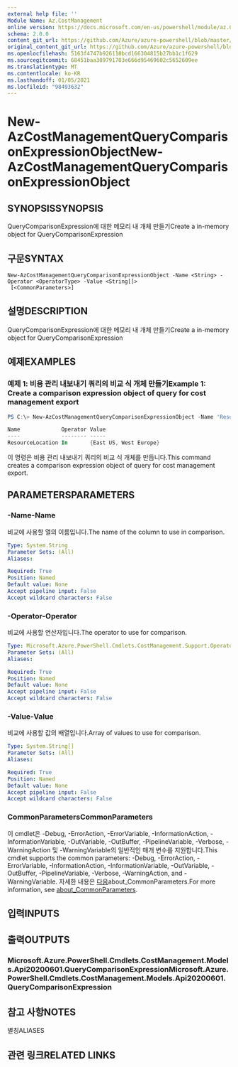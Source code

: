 ```yaml
---
external help file: ''
Module Name: Az.CostManagement
online version: https://docs.microsoft.com/en-us/powershell/module/az.CostManagement/new-AzCostManagementQueryComparisonExpressionObject
schema: 2.0.0
content_git_url: https://github.com/Azure/azure-powershell/blob/master/src/CostManagement/help/New-AzCostManagementQueryComparisonExpressionObject.md
original_content_git_url: https://github.com/Azure/azure-powershell/blob/master/src/CostManagement/help/New-AzCostManagementQueryComparisonExpressionObject.md
ms.openlocfilehash: 5163f4747b926118bcd166304815b27bb1c1f629
ms.sourcegitcommit: 68451baa389791703e666d95469602c5652609ee
ms.translationtype: MT
ms.contentlocale: ko-KR
ms.lasthandoff: 01/05/2021
ms.locfileid: "98493632"
---
```

# <span data-ttu-id="ab526-101">New-AzCostManagementQueryComparisonExpressionObject</span><span class="sxs-lookup"><span data-stu-id="ab526-101">New-AzCostManagementQueryComparisonExpressionObject</span></span>

## <span data-ttu-id="ab526-102">SYNOPSIS</span><span class="sxs-lookup"><span data-stu-id="ab526-102">SYNOPSIS</span></span>
<span data-ttu-id="ab526-103">QueryComparisonExpression에 대한 메모리 내 개체 만들기</span><span class="sxs-lookup"><span data-stu-id="ab526-103">Create a in-memory object for QueryComparisonExpression</span></span>

## <span data-ttu-id="ab526-104">구문</span><span class="sxs-lookup"><span data-stu-id="ab526-104">SYNTAX</span></span>

```
New-AzCostManagementQueryComparisonExpressionObject -Name <String> -Operator <OperatorType> -Value <String[]>
 [<CommonParameters>]
```

## <span data-ttu-id="ab526-105">설명</span><span class="sxs-lookup"><span data-stu-id="ab526-105">DESCRIPTION</span></span>
<span data-ttu-id="ab526-106">QueryComparisonExpression에 대한 메모리 내 개체 만들기</span><span class="sxs-lookup"><span data-stu-id="ab526-106">Create a in-memory object for QueryComparisonExpression</span></span>

## <span data-ttu-id="ab526-107">예제</span><span class="sxs-lookup"><span data-stu-id="ab526-107">EXAMPLES</span></span>

### <span data-ttu-id="ab526-108">예제 1: 비용 관리 내보내기 쿼리의 비교 식 개체 만들기</span><span class="sxs-lookup"><span data-stu-id="ab526-108">Example 1: Create a comparison expression object of query for cost management export</span></span>
```powershell
PS C:\> New-AzCostManagementQueryComparisonExpressionObject -Name 'ResourceLocation' -Operator In -Value @('East US', 'West Europe')

Name             Operator Value
----             -------- -----
ResourceLocation In       {East US, West Europe}
```

<span data-ttu-id="ab526-109">이 명령은 비용 관리 내보내기 쿼리의 비교 식 개체를 만듭니다.</span><span class="sxs-lookup"><span data-stu-id="ab526-109">This command creates a comparison expression object of query for cost management export.</span></span>

## <span data-ttu-id="ab526-110">PARAMETERS</span><span class="sxs-lookup"><span data-stu-id="ab526-110">PARAMETERS</span></span>

### <span data-ttu-id="ab526-111">-Name</span><span class="sxs-lookup"><span data-stu-id="ab526-111">-Name</span></span>
<span data-ttu-id="ab526-112">비교에 사용할 열의 이름입니다.</span><span class="sxs-lookup"><span data-stu-id="ab526-112">The name of the column to use in comparison.</span></span>

```yaml
Type: System.String
Parameter Sets: (All)
Aliases:

Required: True
Position: Named
Default value: None
Accept pipeline input: False
Accept wildcard characters: False
```

### <span data-ttu-id="ab526-113">-Operator</span><span class="sxs-lookup"><span data-stu-id="ab526-113">-Operator</span></span>
<span data-ttu-id="ab526-114">비교에 사용할 연산자입니다.</span><span class="sxs-lookup"><span data-stu-id="ab526-114">The operator to use for comparison.</span></span>

```yaml
Type: Microsoft.Azure.PowerShell.Cmdlets.CostManagement.Support.OperatorType
Parameter Sets: (All)
Aliases:

Required: True
Position: Named
Default value: None
Accept pipeline input: False
Accept wildcard characters: False
```

### <span data-ttu-id="ab526-115">-Value</span><span class="sxs-lookup"><span data-stu-id="ab526-115">-Value</span></span>
<span data-ttu-id="ab526-116">비교에 사용할 값의 배열입니다.</span><span class="sxs-lookup"><span data-stu-id="ab526-116">Array of values to use for comparison.</span></span>

```yaml
Type: System.String[]
Parameter Sets: (All)
Aliases:

Required: True
Position: Named
Default value: None
Accept pipeline input: False
Accept wildcard characters: False
```

### <span data-ttu-id="ab526-117">CommonParameters</span><span class="sxs-lookup"><span data-stu-id="ab526-117">CommonParameters</span></span>
<span data-ttu-id="ab526-118">이 cmdlet은 -Debug, -ErrorAction, -ErrorVariable, -InformationAction, -InformationVariable, -OutVariable, -OutBuffer, -PipelineVariable, -Verbose, -WarningAction 및 -WarningVariable의 일반적인 매개 변수를 지원합니다.</span><span class="sxs-lookup"><span data-stu-id="ab526-118">This cmdlet supports the common parameters: -Debug, -ErrorAction, -ErrorVariable, -InformationAction, -InformationVariable, -OutVariable, -OutBuffer, -PipelineVariable, -Verbose, -WarningAction, and -WarningVariable.</span></span> <span data-ttu-id="ab526-119">자세한 내용은 [다음](http://go.microsoft.com/fwlink/?LinkID=113216)about_CommonParameters.</span><span class="sxs-lookup"><span data-stu-id="ab526-119">For more information, see [about_CommonParameters](http://go.microsoft.com/fwlink/?LinkID=113216).</span></span>

## <span data-ttu-id="ab526-120">입력</span><span class="sxs-lookup"><span data-stu-id="ab526-120">INPUTS</span></span>

## <span data-ttu-id="ab526-121">출력</span><span class="sxs-lookup"><span data-stu-id="ab526-121">OUTPUTS</span></span>

### <span data-ttu-id="ab526-122">Microsoft.Azure.PowerShell.Cmdlets.CostManagement.Models.Api20200601.QueryComparisonExpression</span><span class="sxs-lookup"><span data-stu-id="ab526-122">Microsoft.Azure.PowerShell.Cmdlets.CostManagement.Models.Api20200601.QueryComparisonExpression</span></span>

## <span data-ttu-id="ab526-123">참고 사항</span><span class="sxs-lookup"><span data-stu-id="ab526-123">NOTES</span></span>

<span data-ttu-id="ab526-124">별칭</span><span class="sxs-lookup"><span data-stu-id="ab526-124">ALIASES</span></span>

## <span data-ttu-id="ab526-125">관련 링크</span><span class="sxs-lookup"><span data-stu-id="ab526-125">RELATED LINKS</span></span>

